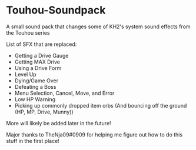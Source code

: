 # Touhou-Soundpack
A small sound pack that changes some of KH2's system sound effects from the Touhou series

List of SFX that are replaced:
  - Getting a Drive Gauge
  - Getting MAX Drive
  - Using a Drive Form
  - Level Up
  - Dying/Game Over
  - Defeating a Boss
  - Menu Selection, Cancel, Move, and Error
  - Low HP Warning
  - Picking up commonly dropped item orbs (And bouncing off the ground (HP, MP, Drive, Munny))

More will likely be added later in the future!

Major thanks to TheNja09#0909 for helping me figure out how to do this stuff in the first place!
